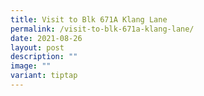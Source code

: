 ```yaml
---
title: Visit to Blk 671A Klang Lane
permalink: /visit-to-blk-671a-klang-lane/
date: 2021-08-26
layout: post
description: ""
image: ""
variant: tiptap
---
```

